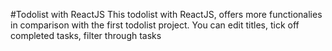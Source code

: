 #Todolist with ReactJS
This todolist with ReactJS, offers more functionalies in comparison with the first todolist project. You can edit titles, tick off completed tasks, filter through tasks